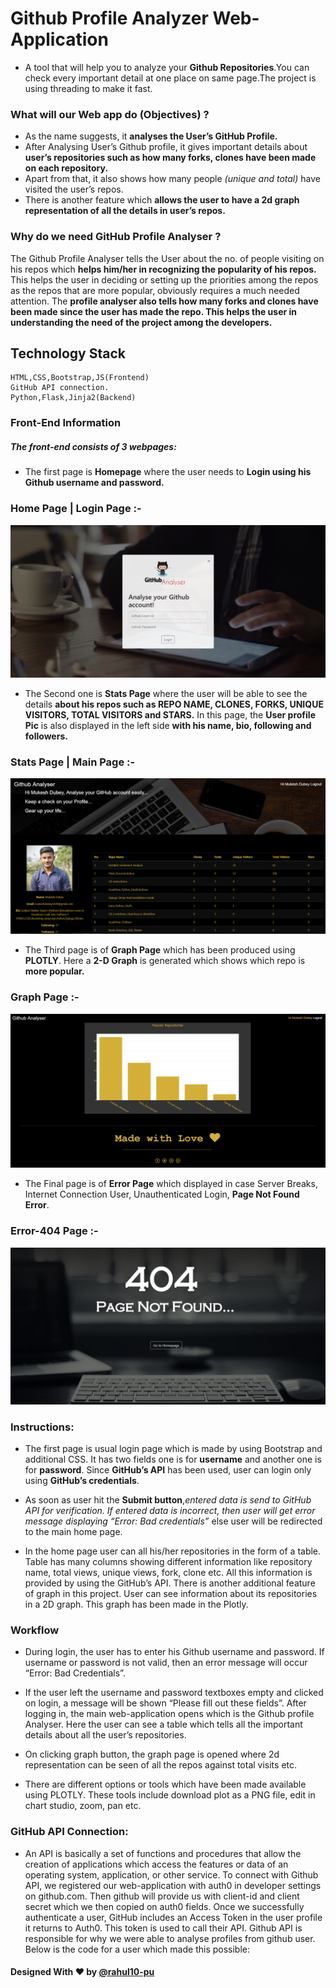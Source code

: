 # Github Profile Analyzer Web-Application

* A tool that will help you to analyze your **Github Repositories**.You can check every important detail at one place on same page.The project is using threading to make it fast.

### What will our Web app do (Objectives) ?
* As the name suggests, it **analyses the User’s GitHub Profile.**
* After Analysing User’s Github profile, it gives important details about **user’s repositories such as how many forks, clones have been made on each repository.**
* Apart from that, it also shows how many people *(unique and total)* have visited the user’s repos.
* There is another feature which **allows the user to have a 2d graph representation of all the details in user’s repos.**

### Why do we need GitHub Profile Analyser ?
The Github Profile Analyser tells the User about the no. of people visiting on his repos which **helps him/her in recognizing the popularity of his repos.** This helps the user in deciding or setting up the priorities among the repos as the repos that are more popular, obviously requires a much needed attention. The **profile analyser also tells how many forks and clones have been made since the user has made the repo. This helps the user in understanding the need of the project among the developers.**

## Technology Stack
	HTML,CSS,Bootstrap,JS(Frontend)
	GitHub API connection.
	Python,Flask,Jinja2(Backend)


### Front-End Information

##### The front-end consists of 3 webpages:

* The first page is **Homepage** where the user needs to **Login using his Github username and password.**

### Home Page | Login Page :-

![LoginPage](static/images/demo.png)

* The Second one is **Stats Page** where the user will be able to see the details **about his repos such as REPO NAME, CLONES, FORKS, UNIQUE VISITORS, TOTAL VISITORS and STARS.** In this page, the **User profile Pic** is also displayed in the left side **with his name, bio, following and followers.**

### Stats Page | Main Page :-

![MainPage](static/images/profile.png)

* The Third page is of **Graph Page** which has been produced using **PLOTLY**. Here a **2-D Graph** is generated which shows which repo is **more popular.**

### Graph Page :-

![GraphPage](static/images/graph.png)

* The Final page is of **Error Page** which displayed in case Server Breaks, Internet Connection User, Unauthenticated Login, **Page Not Found Error**.

### Error-404  Page :-

![ErrorPage](static/images/error.png)

### Instructions:

* The first page is usual login page which is made by using Bootstrap and additional CSS. It has two fields one is for **username** and another one is for **password**. Since **GitHub’s API** has been used, user can login only using **GitHub’s credentials**.

* As soon as user hit the **Submit button**,*entered data is send to GitHub API for verification. If entered data is incorrect, then user will get error message displaying “Error: Bad credentials”* else user will be redirected to the main home page.

* In the home page user can all his/her repositories in the form of a table. Table has many columns showing different information like repository name, total views, unique views, fork, clone etc. All this information is provided by using the GitHub’s API.
There is another additional feature of graph in this project. User can see information about its repositories in a 2D graph. This graph has been made in the Plotly.

### Workflow

* During login, the user has to enter his Github username and password. If username or password is not valid, then an error message will occur “Error: Bad Credentials”.

* If the user left the username and password textboxes empty and clicked on login, a message will be shown “Please fill out these fields”.
After logging in, the main web-application opens which is the Github profile Analyser. Here the user can see a table which tells all the important details about all the user’s repositories.


* On clicking graph button, the graph page is opened where 2d representation can be seen of all the repos against total visits etc.

* There are different options or tools which have been made available using PLOTLY. These tools include download plot as a PNG file, edit in chart studio, zoom, pan etc.


### GitHub API Connection:

* An API is basically a set of functions and procedures that allow the creation of applications which access the features or data of an operating system, application, or other service. To connect with Github API, we registered our web-application with auth0 in developer settings on github.com. Then github will provide us with client-id and client secret which we then copied on auth0 fields. Once we successfully authenticate a user, GitHub includes an Access Token in the user profile it returns to Auth0. This token is used to call their API. Github API is responsible for why we were able to analyse profiles from github user. Below is the code for a user which made this possible:


#### Designed With :heart: by  [@rahul10-pu](https://rahul10-pu.github.io/   "My PortFolio Link")
